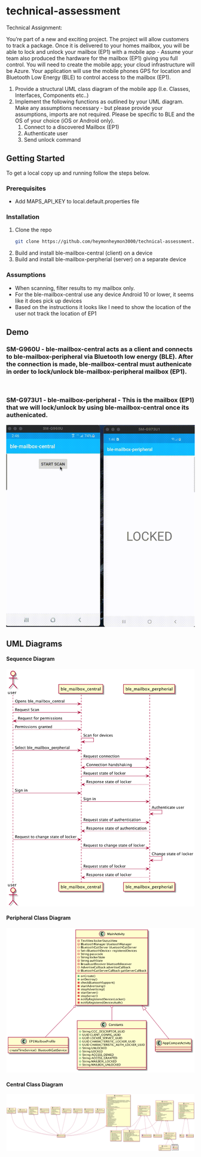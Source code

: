 # technical-assessment

Technical Assignment:

You’re part of a new and exciting project. The project will allow customers to track a package. Once it is delivered to your homes mailbox, you will be able to lock and unlock your mailbox (EP1) with a mobile app - Assume your team also produced the hardware for the mailbox (EP1) giving you full control. You will need to create the mobile app; your cloud infrastructure will be Azure. Your application will use the mobile phones GPS for location and Bluetooth Low Energy (BLE) to control access to the mailbox (EP1).

1. Provide a structural UML class diagram of the mobile app (I.e. Classes, Interfaces, Components etc..)
2. Implement the following functions as outlined by your UML diagram. Make any assumptions necessary - but please provide your assumptions, imports are not required. Please be specific to BLE and the OS of your choice (iOS or Android only).
   1. Connect to a discovered Mailbox (EP1)
   2. Authenticate user
   3. Send unlock command

## Getting Started
To get a local copy up and running follow the steps below.

### Prerequisites
* Add MAPS_API_KEY to local.default.properties file

### Installation

1. Clone the repo
   ```sh
   git clone https://github.com/heymonheymon3000/technical-assessment.git
   ```
2. Build and install ble-mailbox-central (client) on a device
3. Build and install ble-mailbox-perpherial (server) on a separate device

### Assumptions
* When scanning, filter results to my mailbox only.
* For the ble-mailbox-central use any device Android 10 or lower, it seems like it does pick up devices
* Based on the instructions it looks like I need to show the location of the user not track the location of EP1

## Demo
### SM-G960U - ble-mailbox-central acts as a client and connects to ble-mailbox-peripheral via Bluetooth low energy (BLE).  After the connection is made, ble-mailbox-central must authenicate in order to lock/unlock ble-mailbox-peripheral mailbox (EP1).

<br>

### SM-G973U1 -  ble-mailbox-peripheral - This is the mailbox (EP1) that we will lock/unlock by using ble-mailbox-central once its authenicated.

![](video/demo.gif)

## UML Diagrams
#### Sequence Diagram
![](docs/uml/sequence_diagram.png "Sequence Diagram")
#### Peripheral Class Diagram
![](docs/uml/ble_mailbox_perpherial_class_diagram.png "Peripheral Class Diagram")
#### Central Class Diagram
![](docs/uml/ble_mailbox_central_class_diagram.png "Central Class Diagram")